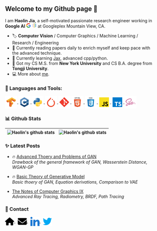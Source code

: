 ## Welcome to my Github page 👋 

I am **Haolin Jia**, a self-motivated passionate research engineer working in **Google AI** <a href="https://ai.google/"><img src="./icon/google.svg" alt="google" height="15px"/></a> <a href="https://ai.google/"><img src="./icon/googleai.svg" alt="googleai" height="15px"/></a> at Googleplex Mountain View, CA. 

- 🏷️ **Computer Vision** / Computer Graphics / Machine Learning / Research / Engineering  
- 🔭 Currently reading papers daily to enrich myself and keep pace with the  advanced technique.  
- 🌱 Currently learning [Jax](https://github.com/google/jax), advanced cpp/python.  
- 🏫 Got my CS M.S. from **New York University** and CS B.A. degree from **Tongji University**.  
- 💻 More about [me](harrypotterrrr.github.io).

### 🔨 Languages and Tools:

<a href="https://www.tensorflow.org" target="_blank"> 
    <img align="center" alt="Tensorflow" height="40" src="./icon/tools/tensorflow.svg"/> 
</a> 
<a href="https://www.cplusplus.com/" target="_blank"> 
    <img align="center" alt="Cpp" height="40" src="./icon/languages/cpp.svg"/> 
</a> 
<a href="https://www.python.org" target="_blank">
    <img align="center" alt="Python" height ="40" src="./icon/languages/python.svg">
</a>
<a href="https://pytorch.org" target="_blank"> 
    <img align="center" alt="Pytorch" height="40" src="./icon/tools/pytorch.svg"/> 
</a> 
<a href="https://git-scm.com/" target="_blank"> 
    <img align="center" alt="Git" height='40' src="./icon/languages/git.svg"/> 
</a>
<a href="https://developer.mozilla.org/en-US/docs/Glossary/HTML5" target="_blank">
    <img align="center" alt="Html5" height ="40" src="./icon/languages/html5.svg">
</a>
<a href="https://sass-lang.com/" target="_blank">
    <img align="center" alt="CSS" height ="40" src="./icon/languages/css.svg">
</a>
<a href="https://developer.mozilla.org/en-US/docs/Web/JavaScript" target="_blank"> 
    <img align="center" alt="JavaScript" height ="40"  src="./icon/languages/javascript.svg"> 
</a>
<a href="https://www.typescriptlang.org/" target="_blank">
    <img align="center" alt="Typescirpt" height ="40" src="./icon/languages/typescript.svg">
</a>
<a href="https://sass-lang.com/" target="_blank">
    <img align="center" alt="sass" height ="40" src="./icon/languages/sass.svg">
</a>  
<br>

### 📊 Github Stats

| ![Haolin's github stats](https://github-readme-stats.vercel.app/api?username=harrypotterrrr&count_private=true&show_icons=true&hide_border=true) | ![Haolin's github stats](https://github-readme-stats.vercel.app/api/top-langs/?username=harrypotterrrr&layout=compact&theme=buefy&hide_border=true&hide=jupyter%20notebook,systemverilog)|
| ------------- | ------------- |

### ✨ Latest Posts

- 🔥 [Advanced Thoery and Problems of GAN](https://harrypotterrrr.github.io/2022/02/11/gan-3.html)  
*Drawback of the general framework of GAN, Wasserstein Distance, WGAN-GP*

- 🔥 [Basic Theory of Generative Model](https://harrypotterrrr.github.io/2022/01/20/gan-1)  
*Basic thoery of GAN, Equation derivations, Comparison to VAE*

- [The Notes of Computer Graphics Ⅸ](https://harrypotterrrr.github.io/2020/12/03/cg-9.html)  
*Advanced Ray Tracing, Radiometry, BRDF, Path Tracing*


### 🔗 Contact

<a href="https://harrypotterrrr.github.io" target="_blank">
  <img align="center" alt="Email" width="30" width="0" src="./icon/social/homepage.svg"/>
</a>
&nbsp;
<a href="mailto:jiahaolin19971119@gmail.com" target="_blank">
  <img align="center" alt="Email" width="30" width="40"  src="./icon/social/email.svg"  />
</a>
&nbsp;
<a href="https://www.linkedin.com/in/haolin-jia-7b4b49173/" target="_blank">
  <img align="center" alt="LinkedIn" width="30" width="40" src="./icon/social/linkedin.svg"/>
</a>
&nbsp;
<a href="https://twitter.com/Harrypotterrrr7" target="_blank">
  <img align="center" alt="Twitter" width="30" width="40" src="./icon/social/twitter.svg"/>
</a>

